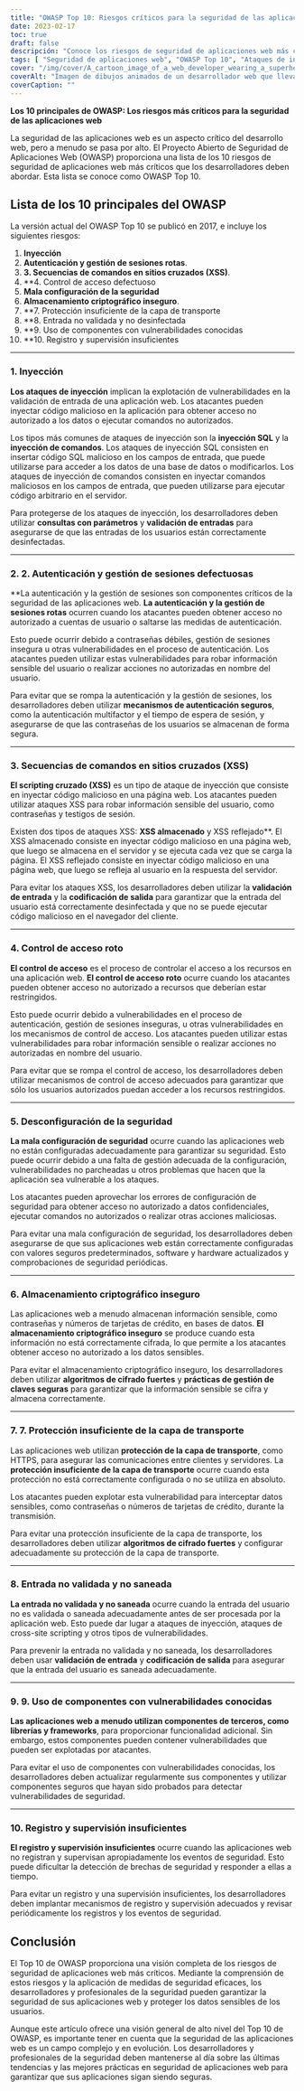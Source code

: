 ```yaml
---
title: "OWASP Top 10: Riesgos críticos para la seguridad de las aplicaciones web"
date: 2023-02-17
toc: true
draft: false
descripción: "Conoce los riesgos de seguridad de aplicaciones web más críticos con el Top 10 de OWASP y cómo protegerte frente a ellos"
tags: [ "Seguridad de aplicaciones web", "OWASP Top 10", "Ataques de inyección", "Autenticación", "Gestión de sesiones", "Ataques XSS", "Control de acceso", "Desconfiguración de la seguridad", "Almacenamiento criptográfico", "Protección de la capa de transporte", "Validación de entrada", "Componentes de terceros", "Registro y monitorización", "Desarrollo web", "Ciberseguridad", "Protección de datos", "Seguridad del software", "Seguridad informática", "Medidas de seguridad", "Gestión de riesgos"].
cover: "/img/cover/A_cartoon_image_of_a_web_developer_wearing_a_superhero_cape.png"
coverAlt: "Imagen de dibujos animados de un desarrollador web que lleva una capa de superhéroe y sujeta un escudo. El escudo está protegiendo un ordenador portátil con una interfaz de aplicación web en la pantalla."
coverCaption: ""
---
```

**Los 10 principales de OWASP: Los riesgos más críticos para la seguridad de las aplicaciones web**

La seguridad de las aplicaciones web es un aspecto crítico del desarrollo web, pero a menudo se pasa por alto. El Proyecto Abierto de Seguridad de Aplicaciones Web (OWASP) proporciona una lista de los 10 riesgos de seguridad de aplicaciones web más críticos que los desarrolladores deben abordar. Esta lista se conoce como OWASP Top 10.

## Lista de los 10 principales del OWASP

La versión actual del OWASP Top 10 se publicó en 2017, e incluye los siguientes riesgos:

1. **Inyección**
2. **Autenticación y gestión de sesiones rotas**.
3. **3. Secuencias de comandos en sitios cruzados (XSS)**.
4. **4. Control de acceso defectuoso
5. **Mala configuración de la seguridad**
6. **Almacenamiento criptográfico inseguro**.
7. **7. Protección insuficiente de la capa de transporte
8. **8. Entrada no validada y no desinfectada
9. **9. Uso de componentes con vulnerabilidades conocidas
10. **10. Registro y supervisión insuficientes

______

### 1. Inyección

**Los ataques de inyección** implican la explotación de vulnerabilidades en la validación de entrada de una aplicación web. Los atacantes pueden inyectar código malicioso en la aplicación para obtener acceso no autorizado a los datos o ejecutar comandos no autorizados.

Los tipos más comunes de ataques de inyección son la **inyección SQL** y la **inyección de comandos**. Los ataques de inyección SQL consisten en insertar código SQL malicioso en los campos de entrada, que puede utilizarse para acceder a los datos de una base de datos o modificarlos. Los ataques de inyección de comandos consisten en inyectar comandos maliciosos en los campos de entrada, que pueden utilizarse para ejecutar código arbitrario en el servidor.

Para protegerse de los ataques de inyección, los desarrolladores deben utilizar **consultas con parámetros** y **validación de entradas** para asegurarse de que las entradas de los usuarios están correctamente desinfectadas.

______

### 2. 2. Autenticación y gestión de sesiones defectuosas

**La autenticación y la gestión de sesiones son componentes críticos de la seguridad de las aplicaciones web. **La autenticación y la gestión de sesiones rotas** ocurren cuando los atacantes pueden obtener acceso no autorizado a cuentas de usuario o saltarse las medidas de autenticación.

Esto puede ocurrir debido a contraseñas débiles, gestión de sesiones insegura u otras vulnerabilidades en el proceso de autenticación. Los atacantes pueden utilizar estas vulnerabilidades para robar información sensible del usuario o realizar acciones no autorizadas en nombre del usuario.

Para evitar que se rompa la autenticación y la gestión de sesiones, los desarrolladores deben utilizar **mecanismos de autenticación seguros**, como la autenticación multifactor y el tiempo de espera de sesión, y asegurarse de que las contraseñas de los usuarios se almacenan de forma segura.

______

### 3. Secuencias de comandos en sitios cruzados (XSS)

**El scripting cruzado (XSS)** es un tipo de ataque de inyección que consiste en inyectar código malicioso en una página web. Los atacantes pueden utilizar ataques XSS para robar información sensible del usuario, como contraseñas y testigos de sesión.

Existen dos tipos de ataques XSS: **XSS almacenado** y XSS reflejado**. El XSS almacenado consiste en inyectar código malicioso en una página web, que luego se almacena en el servidor y se ejecuta cada vez que se carga la página. El XSS reflejado consiste en inyectar código malicioso en una página web, que luego se refleja al usuario en la respuesta del servidor.

Para evitar los ataques XSS, los desarrolladores deben utilizar la **validación de entrada** y la **codificación de salida** para garantizar que la entrada del usuario está correctamente desinfectada y que no se puede ejecutar código malicioso en el navegador del cliente.

______

### 4. Control de acceso roto

**El control de acceso** es el proceso de controlar el acceso a los recursos en una aplicación web. **El control de acceso roto** ocurre cuando los atacantes pueden obtener acceso no autorizado a recursos que deberían estar restringidos.

Esto puede ocurrir debido a vulnerabilidades en el proceso de autenticación, gestión de sesiones inseguras, u otras vulnerabilidades en los mecanismos de control de acceso. Los atacantes pueden utilizar estas vulnerabilidades para robar información sensible o realizar acciones no autorizadas en nombre del usuario.

Para evitar que se rompa el control de acceso, los desarrolladores deben utilizar mecanismos de control de acceso adecuados para garantizar que sólo los usuarios autorizados puedan acceder a los recursos restringidos.

______

### 5. Desconfiguración de la seguridad

**La mala configuración de seguridad** ocurre cuando las aplicaciones web no están configuradas adecuadamente para garantizar su seguridad. Esto puede ocurrir debido a una falta de gestión adecuada de la configuración, vulnerabilidades no parcheadas u otros problemas que hacen que la aplicación sea vulnerable a los ataques.

Los atacantes pueden aprovechar los errores de configuración de seguridad para obtener acceso no autorizado a datos confidenciales, ejecutar comandos no autorizados o realizar otras acciones maliciosas.

Para evitar una mala configuración de seguridad, los desarrolladores deben asegurarse de que sus aplicaciones web están correctamente configuradas con valores seguros predeterminados, software y hardware actualizados y comprobaciones de seguridad periódicas.

______

### 6. Almacenamiento criptográfico inseguro

Las aplicaciones web a menudo almacenan información sensible, como contraseñas y números de tarjetas de crédito, en bases de datos. **El almacenamiento criptográfico inseguro** se produce cuando esta información no está correctamente cifrada, lo que permite a los atacantes obtener acceso no autorizado a los datos sensibles.

Para evitar el almacenamiento criptográfico inseguro, los desarrolladores deben utilizar **algoritmos de cifrado fuertes** y **prácticas de gestión de claves seguras** para garantizar que la información sensible se cifra y almacena correctamente.

______

### 7. 7. Protección insuficiente de la capa de transporte

Las aplicaciones web utilizan **protección de la capa de transporte**, como HTTPS, para asegurar las comunicaciones entre clientes y servidores. La **protección insuficiente de la capa de transporte** ocurre cuando esta protección no está correctamente configurada o no se utiliza en absoluto.

Los atacantes pueden explotar esta vulnerabilidad para interceptar datos sensibles, como contraseñas o números de tarjetas de crédito, durante la transmisión.

Para evitar una protección insuficiente de la capa de transporte, los desarrolladores deben utilizar **algoritmos de cifrado fuertes** y configurar adecuadamente su protección de la capa de transporte.

______

### 8. Entrada no validada y no saneada

**La entrada no validada y no saneada** ocurre cuando la entrada del usuario no es validada o saneada adecuadamente antes de ser procesada por la aplicación web. Esto puede dar lugar a ataques de inyección, ataques de cross-site scripting y otros tipos de vulnerabilidades.

Para prevenir la entrada no validada y no saneada, los desarrolladores deben usar **validación de entrada** y **codificación de salida** para asegurar que la entrada del usuario es saneada adecuadamente.

______

### 9. 9. Uso de componentes con vulnerabilidades conocidas

**Las aplicaciones web a menudo utilizan componentes de terceros, como librerías y frameworks**, para proporcionar funcionalidad adicional. Sin embargo, estos componentes pueden contener vulnerabilidades que pueden ser explotadas por atacantes.

Para evitar el uso de componentes con vulnerabilidades conocidas, los desarrolladores deben actualizar regularmente sus componentes y utilizar componentes seguros que hayan sido probados para detectar vulnerabilidades de seguridad.

______

### 10. Registro y supervisión insuficientes

**El registro y supervisión insuficientes** ocurre cuando las aplicaciones web no registran y supervisan apropiadamente los eventos de seguridad. Esto puede dificultar la detección de brechas de seguridad y responder a ellas a tiempo.

Para evitar un registro y una supervisión insuficientes, los desarrolladores deben implantar mecanismos de registro y supervisión adecuados y revisar periódicamente los registros y los eventos de seguridad.

## Conclusión

El Top 10 de OWASP proporciona una visión completa de los riesgos de seguridad de aplicaciones web más críticos. Mediante la comprensión de estos riesgos y la aplicación de medidas de seguridad eficaces, los desarrolladores y profesionales de la seguridad pueden garantizar la seguridad de sus aplicaciones web y proteger los datos sensibles de los usuarios.

Aunque este artículo ofrece una visión general de alto nivel del Top 10 de OWASP, es importante tener en cuenta que la seguridad de las aplicaciones web es un campo complejo y en evolución. Los desarrolladores y profesionales de la seguridad deben mantenerse al día sobre las últimas tendencias y las mejores prácticas en seguridad de aplicaciones web para garantizar que sus aplicaciones sigan siendo seguras.

